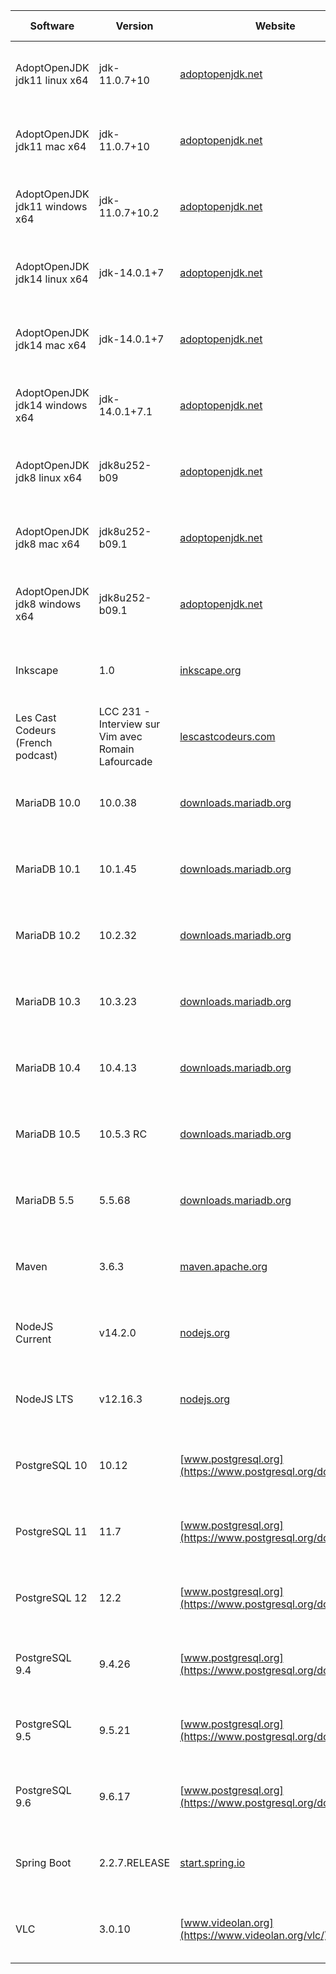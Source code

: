 |Software|Version|Website|Check date|
|---|---|---|---|
|AdoptOpenJDK jdk11 linux x64|jdk-11.0.7+10|[adoptopenjdk.net](https://adoptopenjdk.net/releases.html?variant=openjdk11&jvmVariant=hotspot)|Tue May 12 19:09:52 CEST 2020|
|AdoptOpenJDK jdk11 mac x64|jdk-11.0.7+10|[adoptopenjdk.net](https://adoptopenjdk.net/releases.html?variant=openjdk11&jvmVariant=hotspot)|Tue May 12 19:10:04 CEST 2020|
|AdoptOpenJDK jdk11 windows x64|jdk-11.0.7+10.2|[adoptopenjdk.net](https://adoptopenjdk.net/releases.html?variant=openjdk11&jvmVariant=hotspot)|Tue May 12 19:09:57 CEST 2020|
|AdoptOpenJDK jdk14 linux x64|jdk-14.0.1+7|[adoptopenjdk.net](https://adoptopenjdk.net/releases.html?variant=openjdk14&jvmVariant=hotspot)|Tue May 12 19:10:03 CEST 2020|
|AdoptOpenJDK jdk14 mac x64|jdk-14.0.1+7|[adoptopenjdk.net](https://adoptopenjdk.net/releases.html?variant=openjdk14&jvmVariant=hotspot)|Tue May 12 19:09:54 CEST 2020|
|AdoptOpenJDK jdk14 windows x64|jdk-14.0.1+7.1|[adoptopenjdk.net](https://adoptopenjdk.net/releases.html?variant=openjdk14&jvmVariant=hotspot)|Tue May 12 19:10:08 CEST 2020|
|AdoptOpenJDK jdk8 linux x64|jdk8u252-b09|[adoptopenjdk.net](https://adoptopenjdk.net/releases.html?variant=openjdk8&jvmVariant=hotspot)|Tue May 12 19:10:10 CEST 2020|
|AdoptOpenJDK jdk8 mac x64|jdk8u252-b09.1|[adoptopenjdk.net](https://adoptopenjdk.net/releases.html?variant=openjdk8&jvmVariant=hotspot)|Tue May 12 19:09:56 CEST 2020|
|AdoptOpenJDK jdk8 windows x64|jdk8u252-b09.1|[adoptopenjdk.net](https://adoptopenjdk.net/releases.html?variant=openjdk8&jvmVariant=hotspot)|Tue May 12 19:09:59 CEST 2020|
|Inkscape|1.0|[inkscape.org](https://inkscape.org)|Thu May 14 01:00:48 CEST 2020|
|Les Cast Codeurs (French podcast)|LCC 231 - Interview sur Vim avec Romain Lafourcade|[lescastcodeurs.com](https://lescastcodeurs.com)|Tue May 12 19:10:06 CEST 2020|
|MariaDB 10.0|10.0.38|[downloads.mariadb.org](https://downloads.mariadb.org)|Tue May 12 20:12:58 CEST 2020|
|MariaDB 10.1|10.1.45|[downloads.mariadb.org](https://downloads.mariadb.org)|Tue May 12 23:39:14 CEST 2020|
|MariaDB 10.2|10.2.32|[downloads.mariadb.org](https://downloads.mariadb.org)|Tue May 12 23:39:25 CEST 2020|
|MariaDB 10.3|10.3.23|[downloads.mariadb.org](https://downloads.mariadb.org)|Tue May 12 23:39:27 CEST 2020|
|MariaDB 10.4|10.4.13|[downloads.mariadb.org](https://downloads.mariadb.org)|Tue May 12 23:39:03 CEST 2020|
|MariaDB 10.5|10.5.3 RC|[downloads.mariadb.org](https://downloads.mariadb.org)|Thu May 14 03:00:53 CEST 2020|
|MariaDB 5.5|5.5.68|[downloads.mariadb.org](https://downloads.mariadb.org)|Tue May 12 23:39:16 CEST 2020|
|Maven|3.6.3|[maven.apache.org](https://maven.apache.org/download.cgi)|Wed May 13 14:00:56 CEST 2020|
|NodeJS Current|v14.2.0|[nodejs.org](https://nodejs.org)|Tue May 12 19:09:51 CEST 2020|
|NodeJS LTS|v12.16.3|[nodejs.org](https://nodejs.org)|Tue May 12 19:10:05 CEST 2020|
|PostgreSQL 10|10.12|[www.postgresql.org](https://www.postgresql.org/download/)|Thu May 14 00:01:01 CEST 2020|
|PostgreSQL 11|11.7|[www.postgresql.org](https://www.postgresql.org/download/)|Thu May 14 00:01:02 CEST 2020|
|PostgreSQL 12|12.2|[www.postgresql.org](https://www.postgresql.org/download/)|Thu May 14 00:01:03 CEST 2020|
|PostgreSQL 9.4|9.4.26|[www.postgresql.org](https://www.postgresql.org/download/)|Thu May 14 00:01:04 CEST 2020|
|PostgreSQL 9.5|9.5.21|[www.postgresql.org](https://www.postgresql.org/download/)|Thu May 14 00:01:06 CEST 2020|
|PostgreSQL 9.6|9.6.17|[www.postgresql.org](https://www.postgresql.org/download/)|Thu May 14 00:01:07 CEST 2020|
|Spring Boot|2.2.7.RELEASE|[start.spring.io](https://start.spring.io)|Tue May 12 19:10:01 CEST 2020|
|VLC|3.0.10|[www.videolan.org](https://www.videolan.org/vlc/)|Tue May 12 22:07:47 CEST 2020|
